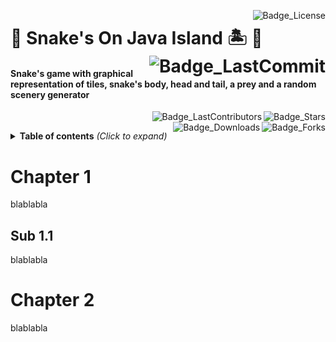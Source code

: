 [<img alt="Badge_License" src="https://img.shields.io/github/license/calbertofilho/Snake_sOnJavaIsland?logo=Open%20Source%20Initiative&logoColor=ffffff&style=plastic" align="right" target="_blank" />](https://github.com/calbertofilho/Snake_sOnJavaIsland)
# :snake: Snake's On Java Island :desert_island: :rabbit2: [<img alt="Badge_LastCommit" src="https://img.shields.io/github/last-commit/calbertofilho/Snake_sOnJavaIsland?style=plastic" align="right" target="_blank" />](https://github.com/calbertofilho/Snake_sOnJavaIsland)
#### Snake's game with graphical representation of tiles, snake's body, head and tail, a prey and a random scenery generator
[<img alt="Badge_Stars" src="https://img.shields.io/github/stars/calbertofilho/Snake_sOnJavaIsland?style=plastic" align="right" />](https://github.com/calbertofilho/Snake_sOnJavaIsland) [<img alt="Badge_LastContributors" src="https://img.shields.io/github/contributors/calbertofilho/Snake_sOnJavaIsland?style=plastic" align="right" />](https://github.com/calbertofilho/Snake_sOnJavaIsland)</br>
[<img alt="Badge_Forks" src="https://img.shields.io/github/forks/calbertofilho/Snake_sOnJavaIsland?style=plastic" align="right" />](https://github.com/calbertofilho/Snake_sOnJavaIsland) [<img alt="Badge_Downloads" src="https://img.shields.io/github/downloads/calbertofilho/Snake_sOnJavaIsland/total?style=plastic" align="right" />](https://github.com/calbertofilho/Snake_sOnJavaIsland)

<details>
  <summary>
    <b>Table of contents</b> <i>(Click to expand)</i>
  </summary>

- [Chapter 1](#chapter-1)
  * [Sub 1.1](#sub-11)
- [Chapter 2](#chapter-2)
</details>

# Chapter 1
blablabla

## Sub 1.1
blablabla

# Chapter 2
blablabla
